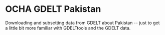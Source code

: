 OCHA GDELT Pakistan 
===================

Downloading and subsetting data from GDELT about Pakistan -- just to get a little bit more familiar with GDELTtools and the GDELT data. 
